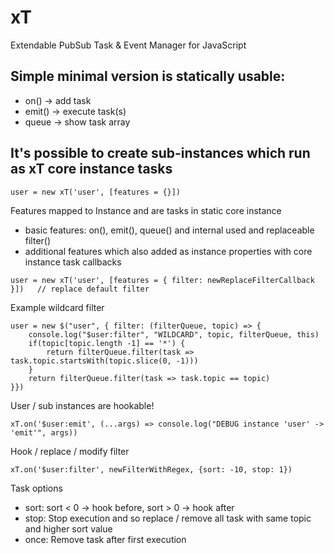 # xT
Extendable PubSub Task &amp; Event Manager for JavaScript

## Simple minimal version is statically usable:
- on()   -> add task
- emit() -> execute task(s)
- queue  -> show task array
  
## It's possible to create sub-instances which run as xT core instance tasks
```
user = new xT('user', [features = {}])
```

Features mapped to Instance and are tasks in static core instance
- basic features: on(), emit(), queue() and internal used and replaceable filter()
- additional features which also added as instance properties with core instance task callbacks  
```
user = new xT('user', [features = { filter: newReplaceFilterCallback }])   // replace default filter
```

Example wildcard filter
```
user = new $("user", { filter: (filterQueue, topic) => {
    console.log("$user:filter", "WILDCARD", topic, filterQueue, this)
    if(topic[topic.length -1] == '*') {
        return filterQueue.filter(task => task.topic.startsWith(topic.slice(0, -1)))
    }
    return filterQueue.filter(task => task.topic == topic)
}})
```

User / sub instances are hookable!
```
xT.on('$user:emit', (...args) => console.log("DEBUG instance 'user' -> 'emit'", args))
```

Hook / replace / modify filter
```
xT.on('$user:filter', newFilterWithRegex, {sort: -10, stop: 1})
```

Task options
- sort: sort < 0 -> hook before, sort > 0 -> hook after
- stop: Stop execution and so replace / remove all task with same topic and higher sort value
- once: Remove task after first execution
